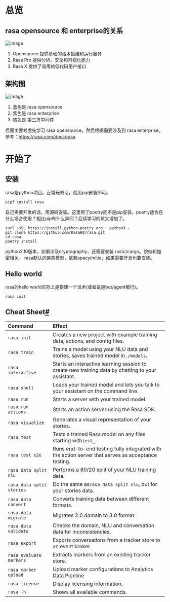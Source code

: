 # 总览
## rasa opensource 和 enterprise的关系
![image](https://github.com/codermartin/gmeek-blog/assets/11265278/d63775e2-fa23-4caf-a82f-b13d8583d9cb)
1. Opensource 提供基础的话术搭建和运行服务
2. Rasa Pro 提供分析、安全和可视化能力
3. Rasa X 提供了易用的低代码用户接口

## 架构图
![image](https://github.com/codermartin/gmeek-blog/assets/11265278/38093081-0598-4cf3-8a14-759735067080)
1. 蓝色是 rasa opensource
2. 紫色是 rasa enterprise
3. 橘色是 第三方中间件

后面主要考虑先学习 rasa opensource，然后根据需要涉及到 rasa enterprise。
参考：https://rasa.com/docs/rasa

# 开始了
## 安装
rasa是python项目。正常玩的话，就用pip安装即可。
```shell
pip3 install rasa
```
自己需要开发的话，用源码安装。这里用了poetry而不是pip安装。poetry适合在什么场合使用？相比pip有什么异同？后续学习的坑又增加了。
```shell
curl -sSL https://install.python-poetry.org | python3 -
git clone https://github.com/RasaHQ/rasa.git
cd rasa
poetry install
```
python3.10版本，如果涉及cryptography，还需要安装 rustc/cargo。貌似和加密相关。
rasa默认的某些模型，依赖spacy/mitie，如果需要开发也要安装。

## Hello world
rasa的hello world实际上是搭建一个话术(或者说是bot/agent都行)。
```shell
rasa init
```
## Cheat Sheet[#](https://rasa.com/docs/rasa/command-line-interface#cheat-sheet)

| Command                   | Effect                                                                                             |
| :-------------------------- | :--------------------------------------------------------------------------------------------------- |
| `rasa init`               | Creates a new project with example training data, actions, and config files.                       |
| `rasa train`              | Trains a model using your NLU data and stories, saves trained model in`./models`.                  |
| `rasa interactive`        | Starts an interactive learning session to create new training data by chatting to your assistant.  |
| `rasa shell`              | Loads your trained model and lets you talk to your assistant on the command line.                  |
| `rasa run`                | Starts a server with your trained model.                                                           |
| `rasa run actions`        | Starts an action server using the Rasa SDK.                                                        |
| `rasa visualize`          | Generates a visual representation of your stories.                                                 |
| `rasa test`               | Tests a trained Rasa model on any files starting with`test_`.                                      |
| `rasa test e2e`           | Runs end-to-end testing fully integrated with the action server that serves as acceptance testing. |
| `rasa data split nlu`     | Performs a 80/20 split of your NLU training data.                                                  |
| `rasa data split stories` | Do the same as`rasa data split nlu`, but for your stories data.                                    |
| `rasa data convert`       | Converts training data between different formats.                                                  |
| `rasa data migrate`       | Migrates 2.0 domain to 3.0 format.                                                                 |
| `rasa data validate`      | Checks the domain, NLU and conversation data for inconsistencies.                                  |
| `rasa export`             | Exports conversations from a tracker store to an event broker.                                     |
| `rasa evaluate markers`   | Extracts markers from an existing tracker store.                                                   |
| `rasa marker upload`      | Upload marker configurations to Analytics Data Pipeline                                            |
| `rasa license`            | Display licensing information.                                                                     |
| `rasa -h`                 | Shows all available commands.                                                                      |